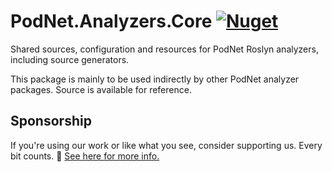 ﻿# PodNet.Analyzers.Core [![Nuget](https://img.shields.io/nuget/v/PodNet.Analyzers.Core)](https://www.nuget.org/packages/PodNet.Analyzers.Core/)
Shared sources, configuration and resources for PodNet Roslyn analyzers, including source generators.

This package is mainly to be used indirectly by other PodNet analyzer packages. Source is available for reference.

## Sponsorship

If you're using our work or like what you see, consider supporting us. Every bit counts. 🙏 [See here for more info.](https://github.com/podNET-Hungary/PodNet.NuGet.Core/blob/main/src/PodNet.NuGet.Core/build/SPONSORS.md)